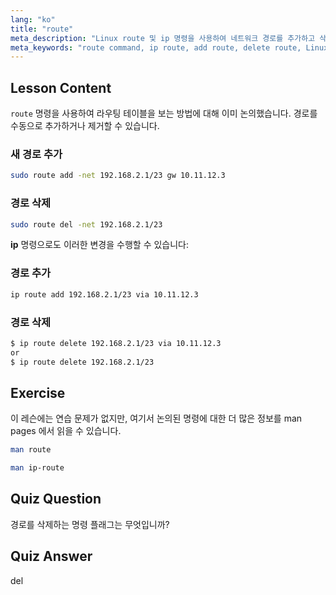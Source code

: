 ```yaml
---
lang: "ko"
title: "route"
meta_description: "Linux route 및 ip 명령을 사용하여 네트워크 경로를 추가하고 삭제하는 방법을 배웁니다. 초보자 및 중급 사용자를 위한 라우팅 테이블 관리를 이해합니다."
meta_keywords: "route command, ip route, add route, delete route, Linux networking, routing table, Linux tutorial, beginner guide"
---
```


## Lesson Content

`route` 명령을 사용하여 라우팅 테이블을 보는 방법에 대해 이미 논의했습니다. 경로를 수동으로 추가하거나 제거할 수 있습니다.

### 새 경로 추가

```bash
sudo route add -net 192.168.2.1/23 gw 10.11.12.3
```

### 경로 삭제

```bash
sudo route del -net 192.168.2.1/23
```

**ip** 명령으로도 이러한 변경을 수행할 수 있습니다:

### 경로 추가

```bash
ip route add 192.168.2.1/23 via 10.11.12.3
```

### 경로 삭제

```bash
$ ip route delete 192.168.2.1/23 via 10.11.12.3
or
$ ip route delete 192.168.2.1/23
```

## Exercise

이 레슨에는 연습 문제가 없지만, 여기서 논의된 명령에 대한 더 많은 정보를 man pages 에서 읽을 수 있습니다.

```bash
man route
```

```bash
man ip-route
```

## Quiz Question

경로를 삭제하는 명령 플래그는 무엇입니까?

## Quiz Answer

del
